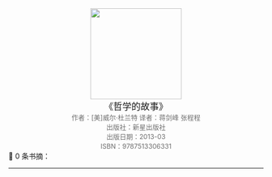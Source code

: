 <center><img src="https://ck-cdn.annatarhe.cn/clippingkk/book/s24589846.jpg" width="180"> </center>
<center><font size=4>《哲学的故事》</font></center>
<center><font color='#6e6e6e' size=2>作者：[美]威尔·杜兰特 译者：蒋剑峰 张程程</font></center>
<center><font color='#6e6e6e' size=2>出版社：新星出版社</font></center>
<center><font color='#6e6e6e' size=2>出版日期：2013-03</font></center>
<center><font color='#6e6e6e' size=2>ISBN：9787513306331</font></center>
📖 0 条书摘：

---

